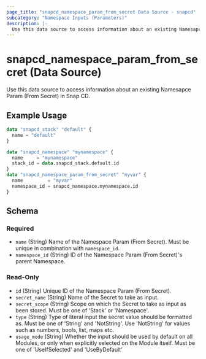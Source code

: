 ```yaml
---
page_title: "snapcd_namespace_param_from_secret Data Source - snapcd"
subcategory: "Namespace Inputs (Parameters)"
description: |-
  Use this data source to access information about an existing Namesapce Param (From Secret) in Snap CD.
---
```


# snapcd_namespace_param_from_secret (Data Source)

Use this data source to access information about an existing Namesapce Param (From Secret) in Snap CD.


## Example Usage

```terraform
data "snapcd_stack" "default" {
  name = "default"
}

data "snapcd_namespace" "mynamespace" {
  name     = "mynamespace"
  stack_id = data.snapcd_stack.default.id
}
data "snapcd_namespace_param_from_secret" "myvar" {
  name         = "myvar"
  namespace_id = snapcd_namespace.mynamespace.id
}
```

<!-- schema generated by tfplugindocs -->
## Schema

### Required

- `name` (String) Name of the Namespace Param (From Secret).  Must be unique in combination with `namespace_id`.
- `namespace_id` (String) ID of the Namespace Param (From Secret)'s parent Namespace.

### Read-Only

- `id` (String) Unique ID of the Namespace Param (From Secret).
- `secret_name` (String) Name of the Secret to take as input.
- `secret_scope` (String) Scope on which the Secret to take as input as been stored. Must be one of 'Stack' or 'Namespace'.
- `type` (String) Type of literal input the secret value should be formatted as. Must be one of 'String' and 'NotString'. Use 'NotString' for values such as numbers, bools, list, maps etc.
- `usage_mode` (String) Whether the input should be used by default on all Modules, or only when explicitly selected on the Module itself. Must be one of 'UseIfSelected' and 'UseByDefault'
